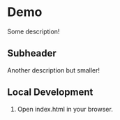 # Demo

Some description!

## Subheader

Another description but smaller!

## Local Development
1. Open index.html in your browser.
